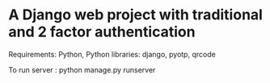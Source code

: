 # A Django web project with traditional and 2 factor authentication
Requirements: Python, Python libraries: django, pyotp, qrcode

To run server : python manage.py runserver
